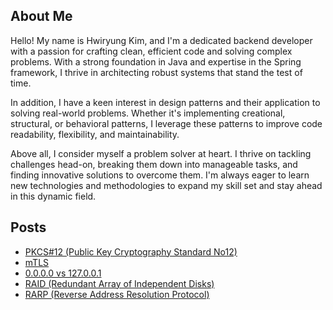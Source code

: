 
## About Me
Hello! My name is Hwiryung Kim, and I'm a dedicated backend developer with a passion for crafting clean, efficient code and solving complex problems. With a strong foundation in Java and expertise in the Spring framework, I thrive in architecting robust systems that stand the test of time.


In addition, I have a keen interest in design patterns and their application to solving real-world problems. Whether it's implementing creational, structural, or behavioral patterns, I leverage these patterns to improve code readability, flexibility, and maintainability.

Above all, I consider myself a problem solver at heart. I thrive on tackling challenges head-on, breaking them down into manageable tasks, and finding innovative solutions to overcome them. I'm always eager to learn new technologies and methodologies to expand my skill set and stay ahead in this dynamic field.







##  Posts
<!-- Posts:START -->
- [PKCS#12 &lpar;Public Key Cryptography Standard No12&rpar;](https://hrllk.github.io//secure/PKCS12/)
- [mTLS](https://hrllk.github.io//secure/mTLS/)
- [0.0.0.0 vs 127.0.0.1](https://hrllk.github.io//troubleshooting/network/0.0.0.0-vs-127-0-0-1/)
- [RAID &lpar;Redundant Array of Independent Disks&rpar;](https://hrllk.github.io//cs/RAID/)
- [RARP &lpar;Reverse Address Resolution Protocol&rpar;](https://hrllk.github.io//cs/network/RARP/)
<!-- Posts:END -->
